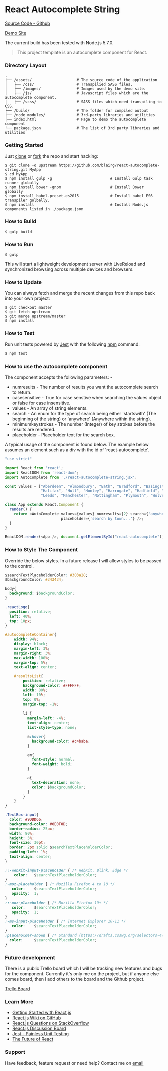 # React Autocomplete String

[Source Code - Github](https://github.com/blairg/react-autocomplete-string)

[Demo Site](http://139.59.167.176/)

The current build has been tested with Node.js 5.7.0.

> This project template is an autocomplete component for React.

### Directory Layout

```
.
├── /assets/                    # The source code of the application
│   ├── /css/                   # Transpilied SASS files.
│   ├── /images/                # Images used by the demo site.
│   ├── /js/                    # Javascript files which are the autocomplete component.
│   ├── /scss/                  # SASS files which need transpiling to CSS.
├── /build/                     # The folder for compiled output
├── /node_modules/              # 3rd-party libraries and utilities
│── index.html                  # Page to demo the autocomplete component
└── package.json                # The list of 3rd party libraries and utilities
```

### Getting Started

Just [clone](https://github.com/blairg/react-autocomplete-string.git) or [fork](https://github.com/blairg/react-autocomplete-string/fork) the repo and start hacking:

```shell
$ git clone -o upstream https://github.com/blairg/react-autocomplete-string.git MyApp
$ cd MyApp
$ npm install gulp -g                          # Install Gulp task runner globally
$ npm install bower -gnpm                      # Install Bower globally
$ npm install babel-preset-es2015              # Install babel ES6 transpiler golbally.
$ npm install                                  # Install Node.js components listed in ./package.json
```

### How to Build

```shell
$ gulp build
```

### How to Run

```shell
$ gulp
```

This will start a lightweight development server with LiveReload and
synchronized browsing across multiple devices and browsers.

### How to Update

You can always fetch and merge the recent changes from this repo back into
your own project:

```shell
$ git checkout master
$ git fetch upstream
$ git merge upstream/master
$ npm install
```

### How to Test

Run unit tests powered by [Jest](https://facebook.github.io/jest/) with the following
[npm](https://www.npmjs.org/doc/misc/npm-scripts.html) command:

```shell
$ npm test
```

### How to use the autocomplete component

The component accepts the following parameters: -
* numresults - The number of results you want the autocomplete search to return.
* casesensitive - True for case senstive when searching the values object or false for case insensitive.
* values - An array of string elements.
* search - An enum for the type of search being either 'startswith' (The beginning of the string) or 'anywhere' (Anywhere within the string).
* minimumkeystrokes - The number (Integer) of key strokes before the results are rendered.
* placeholder - Placeholder text for the search box.

A typical usage of the component is found below. The example below assumes an element such as a div with the id of 'react-autocomplete'.

```js
"use strict"

import React from 'react';
import ReactDOM from 'react-dom';
import AutoComplete from './react-autocomplete-string.jsx';

const values = ["Aberdeen", "Almondbury", "Bath", "Bradford", "Basingstoke", "Huddersfield",
                "Halifax", "Hull", "Honley", "Harrogate", "Hadfield", "Holmfirth", "London",
                "Leeds", "Manchester", "Nottingham", "Plymouth", "Wolverhampton"];

class App extends React.Component {
  render() {
    return <AutoComplete values={values} numresults={2} search={'anywhere'} casesensitive={false} minimumkeystrokes={2}
                         placeholder={'search by town...'} />;
  }
}

ReactDOM.render(<App />, document.getElementById("react-autocomplete"));
```

### How to Style The Component

Override the below styles. In a future release I will allow styles to be passed to the control.

```css
$searchTextPlaceholderColor: #303a28;
$backgroundColor: #343434;

body{
  background: $backgroundColor;
}

.reactLogo{
  position: relative;
  left: 40%;
  top: 10px;
}

#autocompleteContainer{
    width: 94%;
    display: block;
    margin-left: 3%;
    margin-right: 3%;
    max-width: 100%;
    margin-top: 5%;
    text-align: center;

    #resultsList{
        position: relative;
        background-color: #FFFFFF;
        width: 80%;
        left: 10%;
        top: 0%;
        margin-top: -1%;

        li {
          margin-left: -4%;
          text-align: center;
          list-style-type: none;

          &:hover{
            background-color: #c4baba;
          }

          em{
            font-style: normal;
            font-weight: bold;
          }

          a{
            text-decoration: none;
            color: $backgroundColor;
          }
        }
    }
}

.TextBox-input{
  color: #9DDD66;
  background-color: #0E0F0D;
  border-radius: 25px;
  width: 80%;
  height: 5%;
  font-size: 30pt;
  border: 2px solid $searchTextPlaceholderColor;
  padding-left: 1%;
  text-align: center;
}

::-webkit-input-placeholder { /* WebKit, Blink, Edge */
    color:   $searchTextPlaceholderColor;
}
:-moz-placeholder { /* Mozilla Firefox 4 to 18 */
   color:    $searchTextPlaceholderColor;
   opacity:  1;
}
::-moz-placeholder { /* Mozilla Firefox 19+ */
   color:    $searchTextPlaceholderColor;
   opacity:  1;
}
:-ms-input-placeholder { /* Internet Explorer 10-11 */
   color:    $searchTextPlaceholderColor;
}
:placeholder-shown { /* Standard (https://drafts.csswg.org/selectors-4/#placeholder) */
  color:     $searchTextPlaceholderColor;
}
```

### Future development

There is a public Trello board which I will be tracking new features and bugs for the component. Currently it's only me on the project, but if anyone else comes board, then I add others to the board and the Github project.

[Trello Board](https://trello.com/b/S6afejn6)

### Learn More

 * [Getting Started with React.js](http://facebook.github.io/react/)
 * [React.js Wiki on GitHub](https://github.com/facebook/react/wiki)
 * [React.js Questions on StackOverflow](http://stackoverflow.com/questions/tagged/reactjs)
 * [React.js Discussion Board](https://groups.google.com/forum/#!forum/reactjs)
 * [Jest - Painless Unit Testing](http://facebook.github.io/jest/)
 * [The Future of React](https://github.com/reactjs/react-future)

### Support

Have feedback, feature request or need help? Contact me on [email](mailto:blair.garrett1@gmail.com)
